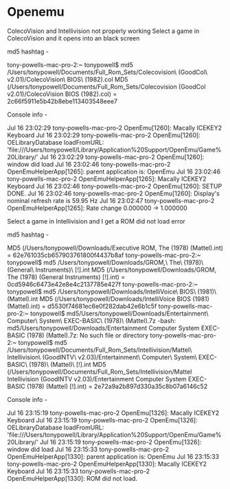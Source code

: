 # Openemu
ColecoVision and Intellivision not properly working
Select a game in ColecoVision and it opens into an black screen

md5 hashtag -

tony-powells-mac-pro-2:~ tonypowell$ md5 /Users/tonypowell/Documents/Full_Rom_Sets/Colecovision\ \(GoodCol\ v2.01\)/ColecoVision\ BIOS\ \(1982\).col 
MD5 (/Users/tonypowell/Documents/Full_Rom_Sets/Colecovision (GoodCol v2.01)/ColecoVision BIOS (1982).col) = 2c66f5911e5b42b8ebe113403548eee7

Console info -

Jul 16 23:02:29 tony-powells-mac-pro-2 OpenEmu[1260]: Macally ICEKEY2 Keyboard
Jul 16 23:02:29 tony-powells-mac-pro-2 OpenEmu[1260]: OELibraryDatabase loadFromURL: 'file:///Users/tonypowell/Library/Application%20Support/OpenEmu/Game%20Library/'
Jul 16 23:02:29 tony-powells-mac-pro-2 OpenEmu[1260]: window did load
Jul 16 23:02:46 tony-powells-mac-pro-2 OpenEmuHelperApp[1265]: parent application is: OpenEmu
Jul 16 23:02:46 tony-powells-mac-pro-2 OpenEmuHelperApp[1265]: Macally ICEKEY2 Keyboard
Jul 16 23:02:46 tony-powells-mac-pro-2 OpenEmu[1260]: SETUP DONE.
Jul 16 23:02:46 tony-powells-mac-pro-2 OpenEmu[1260]: Display's nominal refresh rate is 59.95 Hz
Jul 16 23:02:47 tony-powells-mac-pro-2 OpenEmuHelperApp[1265]: Rate change 0.000000 -> 1.000000
 

Select a game in Intellivision and I get a ROM did not load error

md5 hashtag -

MD5 (/Users/tonypowell/Downloads/Executive ROM, The (1978) (Mattel).int) = 62e761035cb657903761800f4437b8af
tony-powells-mac-pro-2:~ tonypowell$ md5 /Users/tonypowell/Downloads/GROM\,\ The\ \(1978\)\ \(General\ Instruments\)\ \[\!\].int 
MD5 (/Users/tonypowell/Downloads/GROM, The (1978) (General Instruments) [!].int) = 0cd5946c6473e42e8e4c2137785e427f
tony-powells-mac-pro-2:~ tonypowell$ md5 /Users/tonypowell/Downloads/IntelliVoice\ BIOS\ \(1981\)\ \(Mattel\).int 
MD5 (/Users/tonypowell/Downloads/IntelliVoice BIOS (1981) (Mattel).int) = d5530f74681ec6e0f282dab42e6b1c5f
tony-powells-mac-pro-2:~ tonypowell$ md5/Users/tonypowell/Downloads/Entertainment\ Computer\ System\ EXEC-BASIC\ \(1978\)\ \(Mattel\).7z 
-bash: md5/Users/tonypowell/Downloads/Entertainment Computer System EXEC-BASIC (1978) (Mattel).7z: No such file or directory
tony-powells-mac-pro-2:~ tonypowell$ md5 /Users/tonypowell/Documents/Full_Rom_Sets/Intellivision/Mattel\ Intellivision\ \(GoodINTV\ v2.03\)/Entertainment\ Computer\ System\ EXEC-BASIC\ \(1978\)\ \(Mattel\)\ \[\!\].int 
MD5 (/Users/tonypowell/Documents/Full_Rom_Sets/Intellivision/Mattel Intellivision (GoodINTV v2.03)/Entertainment Computer System EXEC-BASIC (1978) (Mattel) [!].int) = 2e72a9a2b897d330a35c8b07a6146c52


Console info -

Jul 16 23:15:19 tony-powells-mac-pro-2 OpenEmu[1326]: Macally ICEKEY2 Keyboard
Jul 16 23:15:19 tony-powells-mac-pro-2 OpenEmu[1326]: OELibraryDatabase loadFromURL: 'file:///Users/tonypowell/Library/Application%20Support/OpenEmu/Game%20Library/'
Jul 16 23:15:19 tony-powells-mac-pro-2 OpenEmu[1326]: window did load
Jul 16 23:15:33 tony-powells-mac-pro-2 OpenEmuHelperApp[1330]: parent application is: OpenEmu
Jul 16 23:15:33 tony-powells-mac-pro-2 OpenEmuHelperApp[1330]: Macally ICEKEY2 Keyboard
Jul 16 23:15:33 tony-powells-mac-pro-2 OpenEmuHelperApp[1330]: ROM did not load.
 
